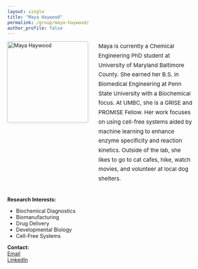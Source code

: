 ```yaml
---
layout: single
title: "Maya Haywood"
permalink: /group/maya-haywood/
author_profile: false
---
```



<style>
.bio-flex {
	display: flex;
	align-items: flex-start;
	gap: 2em;
	margin: 0 0 2.5em 0;
}
.bio-flex .bio-img {
	width: 220px;
	min-width: 180px;
	max-width: 260px;
	height: 100%;
	object-fit: cover;
	border-radius: 0;
	aspect-ratio: 1/1;
	box-shadow: 0 2px 10px rgba(0,0,0,0.07);
	vertical-align: top;
	display: block;
}
.bio-flex .bio-text {
	flex: 1;
	font-size: 1.08em;
	line-height: 1.7;
	margin-top: 0;
	padding-top: 0;
	display: block;
}
@media (max-width: 700px) {
	.bio-flex { flex-direction: column; gap: 1.2em; }
	.bio-flex .bio-img { width: 100%; max-width: 320px; margin: 0 auto; }
}
</style>

<div class="bio-flex">
	<img src="/images/lab_portraits/MHaywood_portrait.jpg" alt="Maya Haywood" class="bio-img" />
	<div class="bio-text">
		Maya is currently a Chemical Engineering PhD student at University of Maryland Baltimore County. She earned her B.S. in Biomedical Engineering at Penn State University with a Biochemical focus. At UMBC, she is a GRISE and PROMISE Fellow. Her work focuses on using cell-free systems aided by machine learning to enhance enzyme specificity and reaction kinetics. Outside of the lab, she likes to go to cat cafes, hike, watch movies, and volunteer at local dog shelters.
	</div>
</div>

**Research Interests:**  
- Biochemical Diagnostics  
- Biomanufacturing  
- Drug Delivery  
- Developmental Biology  
- Cell-Free Systems

**Contact:**  
[Email](mailto:CW59212@umbc.edu)  
[LinkedIn](https://www.linkedin.com/in/maya-haywood-01a6311a2/)
